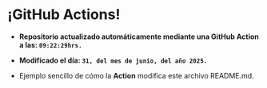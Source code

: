 # ¡GitHub Actions!
* **Repositorio actualizado automáticamente mediante una GitHub Action a las: `09:22:29hrs.`**
* **Modificado el día: `31, del mes de junio, del año 2025.`**

* Ejemplo sencillo de cómo la **Action** modifica este archivo README.md.
